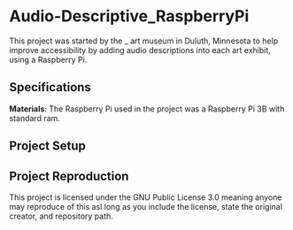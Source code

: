 # Audio-Descriptive_RaspberryPi
This project was started by the _ art museum in Duluth, Minnesota to help improve accessibility by adding audio descriptions into each art exhibit, using a Raspberry Pi.

## Specifications
**Materials**: The Raspberry Pi used in the project was a Raspberry Pi 3B with standard ram.

## Project Setup


## Project Reproduction
This project is licensed under the GNU Public License 3.0 meaning anyone may reproduce of this asl long as you include the license, state the original creator, and repository path.

